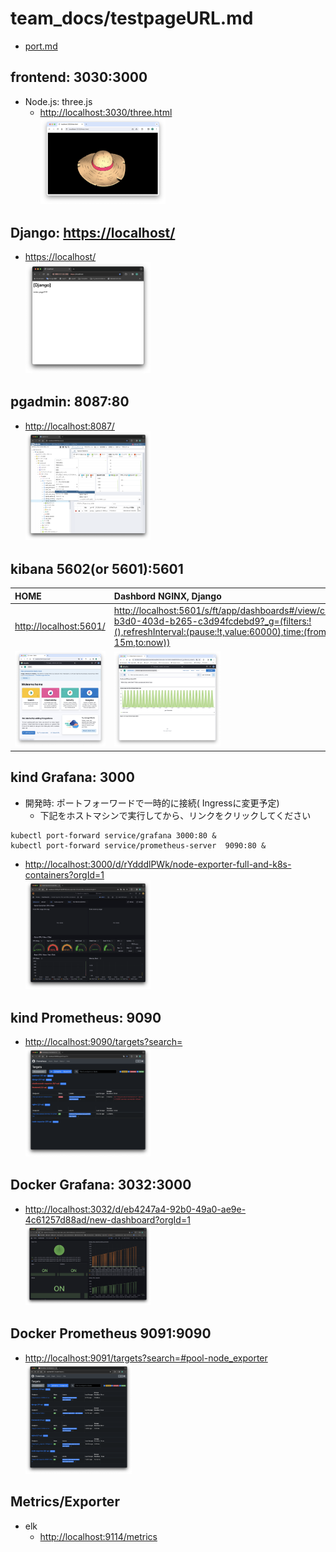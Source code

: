 # team_docs/testpageURL.md

- [port.md](port.md)

## frontend: 3030:3000

- Node.js: three.js
  - <http://localhost:3030/three.html>  
  <img src="img/スクリーンショット 2024-03-01 11.45.21.png" width="200" alt="alt">　　

## Django: <https://localhost/>

- <https://localhost/>  
  <img src="img/スクリーンショット 2024-03-03 23.51.07.png" width="200" alt="alt">　　

## pgadmin: 8087:80

- <http://localhost:8087/>  
  <img src="img/スクリーンショット 2024-03-07 0.38.26.png" width="200" alt="alt">　　

## kibana 5602(or 5601):5601  

| HOME     | Dashbord NGINX, Django |  
| :------- | :-------------- |  
|<http://localhost:5601/>| <http://localhost:5601/s/ft/app/dashboards#/view/ca95a493-b3d0-403d-b265-c3d94fcdebd9?_g=(filters:!(),refreshInterval:(pause:!t,value:60000),time:(from:now-15m,to:now))> |
| <img src="img/スクリーンショット 2024-03-01 13.03.58.png" width="170" alt="alt text" > |    <img src="img/スクリーンショット 2024-03-02 15.18.25.png" width="170" alt="alt text" >　　|  

## kind Grafana: 3000
- 開発時: ポートフォーワードで一時的に接続( Ingressに変更予定)
  - 下記をホストマシンで実行してから、リンクをクリックしてください
```
kubectl port-forward service/grafana 3000:80 &
kubectl port-forward service/prometheus-server  9090:80 &
```
- <http://localhost:3000/d/rYdddlPWk/node-exporter-full-and-k8s-containers?orgId=1>  
  <img src="img/スクリーンショット 2024-03-07 1.02.19.png" width="200" alt="alt">　　

## kind Prometheus: 9090

- <http://localhost:9090/targets?search=>  
  <img src="img/スクリーンショット 2024-03-07 0.58.36.png" width="200" alt="alt">　　

## Docker Grafana: 3032:3000

- <http://localhost:3032/d/eb4247a4-92b0-49a0-ae9e-4c61257d88ad/new-dashboard?orgId=1>  
  <img src="img/スクリーンショット 2024-03-01 3.06.16.png" width="200" alt="alt">　　

## Docker Prometheus 9091:9090

- <http://localhost:9091/targets?search=#pool-node_exporter>  
  <img src="img/スクリーンショット 2024-03-01 3.43.25.png" width="170" alt="alt text" >

## Metrics/Exporter

- elk
  - <http://localhost:9114/metrics>
